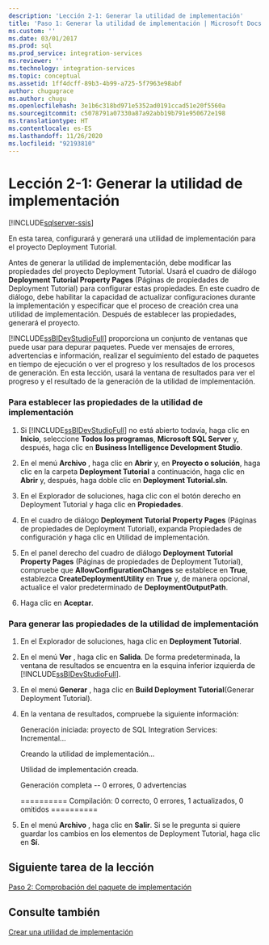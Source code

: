 ```yaml
---
description: 'Lección 2-1: Generar la utilidad de implementación'
title: 'Paso 1: Generar la utilidad de implementación | Microsoft Docs'
ms.custom: ''
ms.date: 03/01/2017
ms.prod: sql
ms.prod_service: integration-services
ms.reviewer: ''
ms.technology: integration-services
ms.topic: conceptual
ms.assetid: 1ff4dcff-89b3-4b99-a725-5f7963e98abf
author: chugugrace
ms.author: chugu
ms.openlocfilehash: 3e1b6c318bd971e5352ad0191ccad51e20f5560a
ms.sourcegitcommit: c5078791a07330a87a92abb19b791e950672e198
ms.translationtype: HT
ms.contentlocale: es-ES
ms.lasthandoff: 11/26/2020
ms.locfileid: "92193810"
---
```

# <a name="lesson-2-1---building-the-deployment-utility"></a>Lección 2-1: Generar la utilidad de implementación

[!INCLUDE[sqlserver-ssis](../includes/applies-to-version/sqlserver-ssis.md)]


En esta tarea, configurará y generará una utilidad de implementación para el proyecto Deployment Tutorial.  
  
Antes de generar la utilidad de implementación, debe modificar las propiedades del proyecto Deployment Tutorial. Usará el cuadro de diálogo **Deployment Tutorial Property Pages** (Páginas de propiedades de Deployment Tutorial) para configurar estas propiedades. En este cuadro de diálogo, debe habilitar la capacidad de actualizar configuraciones durante la implementación y especificar que el proceso de creación crea una utilidad de implementación. Después de establecer las propiedades, generará el proyecto.  
  
[!INCLUDE[ssBIDevStudioFull](../includes/ssbidevstudiofull-md.md)] proporciona un conjunto de ventanas que puede usar para depurar paquetes. Puede ver mensajes de errores, advertencias e información, realizar el seguimiento del estado de paquetes en tiempo de ejecución o ver el progreso y los resultados de los procesos de generación. En esta lección, usará la ventana de resultados para ver el progreso y el resultado de la generación de la utilidad de implementación.  
  
### <a name="to-set-the-deployment-utility-properties"></a>Para establecer las propiedades de la utilidad de implementación  
  
1.  Si [!INCLUDE[ssBIDevStudioFull](../includes/ssbidevstudiofull-md.md)] no está abierto todavía, haga clic en **Inicio**, seleccione **Todos los programas**, **Microsoft SQL Server** y, después, haga clic en **Business Intelligence Development Studio**.  
  
2.  En el menú **Archivo** , haga clic en **Abrir** y, en **Proyecto o solución**, haga clic en la carpeta **Deployment Tutorial** a continuación, haga clic en **Abrir** y, después, haga doble clic en **Deployment Tutorial.sln**.  
  
3.  En el Explorador de soluciones, haga clic con el botón derecho en Deployment Tutorial y haga clic en **Propiedades**.  
  
4.  En el cuadro de diálogo **Deployment Tutorial Property Pages** (Páginas de propiedades de Deployment Tutorial), expanda Propiedades de configuración y haga clic en Utilidad de implementación.  
  
5.  En el panel derecho del cuadro de diálogo **Deployment Tutorial Property Pages** (Páginas de propiedades de Deployment Tutorial), compruebe que **AllowConfigurationChanges** se establece en **True**, establezca **CreateDeploymentUtility** en **True** y, de manera opcional, actualice el valor predeterminado de **DeploymentOutputPath**.  
  
6.  Haga clic en **Aceptar**.  
  
### <a name="to-build-the-deployment-utility"></a>Para generar las propiedades de la utilidad de implementación  
  
1.  En el Explorador de soluciones, haga clic en **Deployment Tutorial**.  
  
2.  En el menú **Ver** , haga clic en **Salida**. De forma predeterminada, la ventana de resultados se encuentra en la esquina inferior izquierda de [!INCLUDE[ssBIDevStudioFull](../includes/ssbidevstudiofull-md.md)].  
  
3.  En el menú **Generar** , haga clic en **Build Deployment Tutorial**(Generar Deployment Tutorial).  
  
4.  En la ventana de resultados, compruebe la siguiente información:  
  
    Generación iniciada: proyecto de SQL Integration Services: Incremental...  
  
    Creando la utilidad de implementación...  
  
    Utilidad de implementación creada.  
  
    Generación completa -- 0 errores, 0 advertencias  
  
    ========== Compilación: 0 correcto, 0 errores, 1 actualizados, 0 omitidos ==========  
  
5.  En el menú **Archivo** , haga clic en **Salir**. Si se le pregunta si quiere guardar los cambios en los elementos de Deployment Tutorial, haga clic en **Sí**.  
  
## <a name="next-task-in-lesson"></a>Siguiente tarea de la lección  
[Paso 2: Comprobación del paquete de implementación](../integration-services/lesson-2-2-verifying-the-deployment-bundle.md)  
  
## <a name="see-also"></a>Consulte también  
[Crear una utilidad de implementación](./packages/legacy-package-deployment-ssis.md)  
  
  
